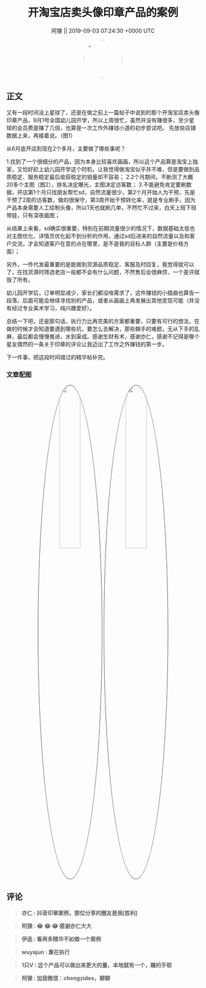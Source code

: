 <h1 align="center">开淘宝店卖头像印章产品的案例</h1>




<p align="center">
    <a>阿狸 || 2019-09-03 07:24:30 &#43;0000 UTC</a>
</p>

<div align="center">
    <img src="https://images.zsxq.com/FoNy5ocqHT0wVBAr9nphbplLLAbL?e=1590940799&amp;token=kIxbL07-8jAj8w1n4s9zv64FuZZNEATmlU_Vm6zD:T8NOgnKlTndeH0PaQ4MDz6IKzZA=" width="100" height="100" style="border:1px solid;border-radius:50%; color:#ffffff"/>
</div>




## 正文

<div>
又有一段时间没上星球了，还是在做之前上一篇帖子中说到的那个开淘宝店卖头像印章产品，9月1号全国幼儿园开学，所以上周很忙，虽然并没有赚很多，至少星球的会员费是赚了几倍，也算是一次工作外赚钱小道的初步尝试吧。
先放些店铺数据上来，再接着说。（图1）

从6月底开店到现在2个多月，主要做了哪些事呢？

1.找到了一个很细分的产品，因为本身比较喜欢画画，所以这个产品算是淘宝上独家，又恰好赶上幼儿园开学这个时机，让我觉得做淘宝似乎并不难，但是要做到品质稳定、服务稳定最后收获稳定的销量却不容易；
2.2个月期间，不断测了大概20多个主图（图2），排名决定曝光，主图决定访客数；
3.不能避免肯定要刷数据，开店第1个月只找朋友帮忙sd，自然流量很少，第2个月开始人为干预，先是干预了2周的访客数，做的很保守，第3周开始干预转化率，就是专业刷手。因为产品本身需要人工绘制头像，所以1天也就刷几单，不然忙不过来，白天上班下班带娃，只有深夜画图；

从结果上来看，sd确实很重要，特别在前期流量很少的情况下，数据基础太低也对主图优化、详情页优化起不到分析的作用，通过sd后进来的自然流量以及和客户交流，才会知道客户在意的点在哪里，是不是我的目标人群（主要是价格方面）；

另外，一件代发最重要的是能做到货源品质稳定、客服及时回复，我觉得就可以了，在找货源时筛选老店一般都不会有什么问题，不然售后会很麻烦，一个差评就毁了所有。

幼儿园开学后，订单明显减少，家长们都没啥需求了，这件赚钱的小插曲也算告一段落，后面可能会继续寻找别的产品，或者从画画上再发展出其他变现可能（并没有经过专业美术学习，纯兴趣爱好）。

总结一下吧，还是那句话，执行力比再完美的方案都重要，只要有可行的想法，在做的时候才会知道要遇到哪些坑，要怎么去解决，那些棘手的难题，无从下手的乱麻，最后都会慢慢推进，水到渠成。感谢生财有术，感谢亦仁，感谢不记得是哪个星友偶然的一条关于印章的评论让我迈出了工作之外赚钱的第一步。

下一件事，把这段时间错过的精华帖补完。
</div>

### 文章配图

<div class="image" align="center">

<img src="https://images.zsxq.com/Fh0HtcYXlTd7hacBksqz5IfPoE4i?imageMogr2/auto-orient/thumbnail/800x/format/jpg/blur/1x0/quality/75&amp;e=1590940799&amp;token=kIxbL07-8jAj8w1n4s9zv64FuZZNEATmlU_Vm6zD:oE5QTrOcLvcWupR-EwUrDNave3E=" width="33%" height="33%" style="border:1px solid;border-radius:50%; color:#3c3f41"/>

<img src="https://images.zsxq.com/FsDNDeuGyBcU70tvxBOlZ04SUeK3?imageMogr2/auto-orient/thumbnail/800x/format/jpg/blur/1x0/quality/75&amp;e=1590940799&amp;token=kIxbL07-8jAj8w1n4s9zv64FuZZNEATmlU_Vm6zD:qGm_1fO4m8Ew-HesNr3d2PvZK1I=" width="33%" height="33%" style="border:1px solid;border-radius:50%; color:#3c3f41"/>

</div>


## 评论

<div align="left">
<div>

<blockquote >
<span> <strong>亦仁 : 抖音印章案例，那位分享的圈友是我[胜利] </strong></span>
</blockquote>

<blockquote >
<span> <strong>阿狸 : 😂 😂 😂 感谢亦仁大大 </strong></span>
</blockquote>

<blockquote >
<span> <strong>伊迭 : 看再多精华不如做一个案例 </strong></span>
</blockquote>

<blockquote >
<span> <strong>wuyajun : 重在执行 </strong></span>
</blockquote>

<blockquote >
<span> <strong>1只V : 这个产品可以做出来更大的量，本地就有一个，赚的手软 </strong></span>
</blockquote>

<blockquote >
<span> <strong>阿狸 : 加我微信：chengzides，聊聊 </strong></span>
</blockquote>

</div>
</div>
